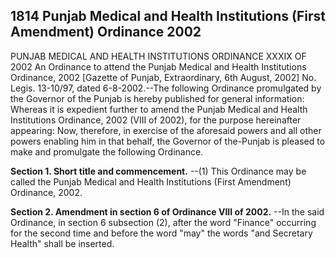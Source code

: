 ## 1814 Punjab Medical and Health Institutions (First Amendment) Ordinance 2002
 
PUNJAB MEDICAL AND HEALTH INSTITUTIONS
ORDINANCE XXXIX OF 2002
An Ordinance to attend the Punjab Medical and Health Institutions Ordinance, 2002
[Gazette of Punjab, Extraordinary, 6th August, 2002]
No. Legis. 13-10/97, dated 6-8-2002.--The following Ordinance promulgated by the Governor of the Punjab is hereby published for general information:
Whereas it is expedient further to amend the Punjab Medical and Health Institutions Ordinance, 2002 (VIII of 2002), for the purpose hereinafter appearing:
Now, therefore, in exercise of the aforesaid powers and all other powers enabling him in that behalf, the Governor of the-Punjab is pleased to make and promulgate the following Ordinance.

**Section 1. Short title and commencement.**
--(1) This Ordinance may be called the Punjab Medical and Health Institutions (First Amendment) Ordinance, 2002.

 

**Section 2. Amendment in section 6 of Ordinance VIII of 2002.**
--In the said Ordinance, in section 6 subsection (2), after the word "Finance" occurring for the second time and before the word "may" the words "and Secretary Health" shall be inserted.

